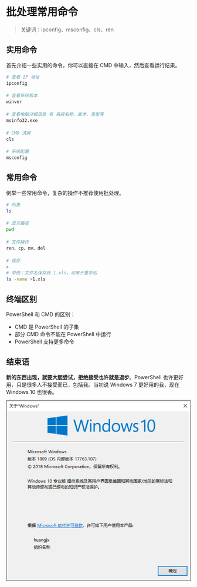 # 批处理常用命令

> 关键词：ipconfig、msconfig、cls、ren

## 实用命令

首先介绍一些实用的命令，你可以直接在 CMD 中输入，然后查看运行结果。

```bash
# 查看 IP 地址
ipconfig

# 查看系统版本
winver

# 查看电脑详细信息 有 系统名称、版本、类型等
msinfo32.exe

# CMD 清屏
cls

# 系统配置
msconfig
```

## 常用命令

例举一些常用命令，复杂的操作不推荐使用批处理。

```bash
# 列表
ls

# 显示路径
pwd

# 文件操作
ren、cp、mv、del

# 保存
>
# 举例：文件名保存到 1.xls，可用于重命名
ls -name >1.xls
```

## 终端区别

PowerShell 和 CMD 的区别：

- CMD 是 PowerShell 的子集
- 部分 CMD 命令不能在 PowerShell 中运行
- PowerShell 支持更多命令

## 结束语

**新的东西出现，就要大胆尝试，拒绝接受也许就是退步**。PowerShell 也许更好用，只是很多人不接受而已，包括我。当初说 Windows 7 更好用的我，现在 Windows 10 也很香。

![version](../img/batch-use/version.png)